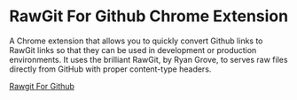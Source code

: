 # RawGit For Github Chrome Extension
A Chrome extension that allows you to quickly convert Github links to RawGit links so that they can be used in development or production environments. It uses the brilliant RawGit, by Ryan Grove, to serves raw files directly from GitHub with proper content-type headers.

[Rawgit For Github](https://chrome.google.com/webstore/detail/rawgit-for-github/mobohgekahaknpfhiknjgepliebadkko)